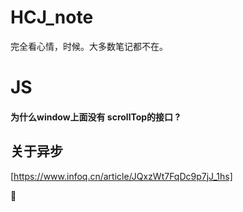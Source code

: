 # HCJ_note

完全看心情，时候。大多数笔记都不在。

# JS

#### 为什么window上面没有 scrollTop的接口 ? 

## 关于异步

[https://www.infoq.cn/article/JQxzWt7FqDc9p7jJ_1hs]

:triumph:

